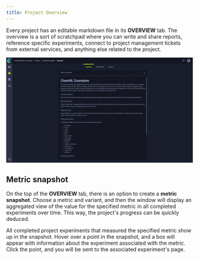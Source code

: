 ```yaml
---
title: Project Overview
---
```


Every project has an editable markdown file in its **OVERVIEW** tab. The overview is a sort of 
scratchpad where you can write and share reports, reference specific experiments, connect to project management 
tickets from external services, and anything else related to the project.

![image](../img/gif/webapp_metric_snapshot.gif)

## Metric snapshot

On the top of the **OVERVIEW** tab, there is an option to create a **metric snapshot**. Choose a metric and variant, 
and then the window will display an aggregated view of the value for the specified metric in all completed experiments 
over time. This way, the project's progress can be quickly deduced.

All completed project experiments that measured the specified metric show up in the snapshot. Hover over a point in the snapshot, 
and a box will appear with information about the experiment associated with the metric. Click the point, and you will 
be sent to the associated experiment's page. 
